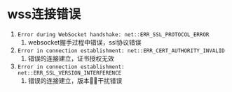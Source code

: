 # wss连接错误
1. `Error during WebSocket handshake: net::ERR_SSL_PROTOCOL_ERROR`
    1. websocket握手过程中错误，ssl协议错误
2. `Error in connection establishment: net::ERR_CERT_AUTHORITY_INVALID`
    1. 错误的连接建立，证书授权无效
3. `Error in connection establishment: net::ERR_SSL_VERSION_INTERFERENCE`
    1. 错误的连接建立，版本干扰错误

